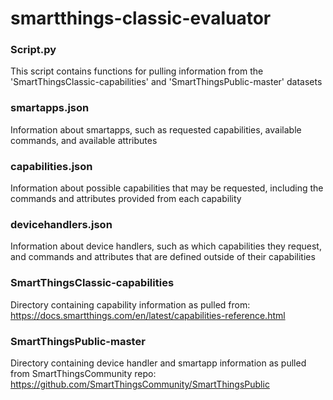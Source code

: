 # smartthings-classic-evaluator

### Script.py

This script contains functions for pulling information from the 'SmartThingsClassic-capabilities' and 'SmartThingsPublic-master' datasets

### smartapps.json

Information about smartapps, such as requested capabilities, available commands, and available attributes

### capabilities.json

Information about possible capabilities that may be requested, including the commands and attributes provided from each capability

### devicehandlers.json

Information about device handlers, such as which capabilities they request, and commands and attributes that are defined outside of their capabilities

### SmartThingsClassic-capabilities

Directory containing capability information as pulled from: https://docs.smartthings.com/en/latest/capabilities-reference.html

### SmartThingsPublic-master

Directory containing device handler and smartapp information as pulled from SmartThingsCommunity repo: https://github.com/SmartThingsCommunity/SmartThingsPublic
